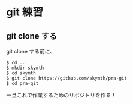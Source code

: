 # git 練習

## git clone する

git clone する前に、

```
$ cd ..
$ mkdir skymth
$ cd skymth
$ git clone https://github.com/skymth/pra-git
$ cd pra-git
```

一旦これで作業するためのリポジトリを作る！